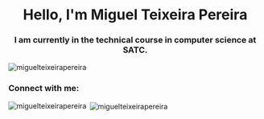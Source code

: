<h1 align="center">Hello, I'm Miguel Teixeira Pereira</h1>
<h3 align="center">I am currently in the technical course in computer science at SATC.</h3>

<p align="left"> <img src="https://komarev.com/ghpvc/?username=miguelteixeirapereira&label=Profile%20views&color=950404&style=flat" alt="miguelteixeirapereira" /> </p>

<h3 align="left">Connect with me:</h3>
<p align="left">
</p>

<p><img align="left" src="https://github-readme-stats.vercel.app/api/top-langs?username=miguelteixeirapereira&show_icons=true&theme=dark&title_color=950404&text_color=950404&bg_color=ffffff&locale=en&layout=compact" alt="miguelteixeirapereira" /></p>

<p>&nbsp;<img align="center" src="https://github-readme-stats.vercel.app/api?username=miguelteixeirapereira&show_icons=true&theme=dark&title_color=950404&text_color=950404&bg_color=ffffff&hide_border=true&locale=en" alt="miguelteixeirapereira" /></p>
